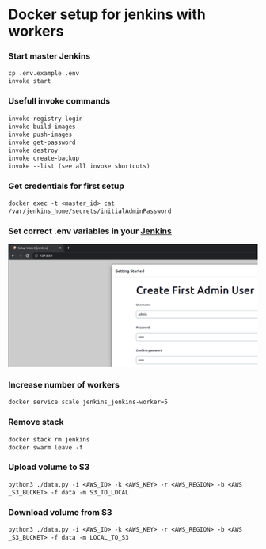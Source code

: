 # Docker setup for jenkins with workers

### Start master Jenkins
```
cp .env.example .env
invoke start
```
### Usefull invoke commands
```
invoke registry-login
invoke build-images
invoke push-images
invoke get-password
invoke destroy
invoke create-backup
invoke --list (see all invoke shortcuts)
```

### Get credentials for first setup
```
docker exec -t <master_id> cat /var/jenkins_home/secrets/initialAdminPassword
```

### Set correct .env variables in your [Jenkins](http://127.0.0.1)
![image info](./pictures/setup-credentials.png)

### Increase number of workers
```
docker service scale jenkins_jenkins-worker=5
```

### Remove stack
```
docker stack rm jenkins
docker swarm leave -f
```

### Upload volume to S3
```
python3 ./data.py -i <AWS_ID> -k <AWS_KEY> -r <AWS_REGION> -b <AWS _S3_BUCKET> -f data -m S3_TO_LOCAL
```

### Download volume from S3
```
python3 ./data.py -i <AWS_ID> -k <AWS_KEY> -r <AWS_REGION> -b <AWS _S3_BUCKET> -f data -m LOCAL_TO_S3
```

